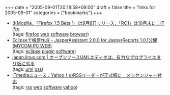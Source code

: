 +++
date = "2005-09-01T20:18:58+09:00"
draft = false
title = "links for 2005-09-01"
categories = ["bookmarks"]
+++

<ul>
	<li>
		<div><a href="http://itpro.nikkeibp.co.jp/article/USNEWS/20050901/220396/">米Mozilla，「Firefox 1.5 Beta 1」は9月8日リリース，「RC1」は10月末に：IT Pro</a></div>
		<div>(tags: <a href="http://del.icio.us/nobu666/firefox">firefox</a> <a href="http://del.icio.us/nobu666/web">web</a> <a href="http://del.icio.us/nobu666/software">software</a> <a href="http://del.icio.us/nobu666/browser">browser</a>)</div>
	</li>
	<li>
		<div><a href="http://pcweb.mycom.co.jp/news/2005/08/31/023.html">Eclipseで帳票作成 - JasperAssistant 2.0.0 for JasperReports 1.0.1公開 (MYCOM PC WEB)</a></div>
		<div>(tags: <a href="http://del.icio.us/nobu666/eclipse">eclipse</a> <a href="http://del.icio.us/nobu666/plugin">plugin</a> <a href="http://del.icio.us/nobu666/software">software</a>)</div>
	</li>
	<li>
		<div><a href="http://japan.linux.com/desktop/05/08/31/0218252.shtml?topic=1">japan.linux.com | オープンソースUMLエディタは、有力なプロプライエタリ版に劣る</a></div>
		<div>(tags: <a href="http://del.icio.us/nobu666/uml">uml</a> <a href="http://del.icio.us/nobu666/oss">oss</a>)</div>
	</li>
	<li>
		<div><a href="http://www.itmedia.co.jp/news/articles/0509/01/news052.html">ITmediaニュース：Yahoo！のRSSリーダーが正式版に　メッセンジャー対応</a></div>
		<div>(tags: <a href="http://del.icio.us/nobu666/rss">rss</a> <a href="http://del.icio.us/nobu666/web">web</a> <a href="http://del.icio.us/nobu666/software">software</a> <a href="http://del.icio.us/nobu666/yahoo">yahoo</a>)</div>
	</li>
</ul>
